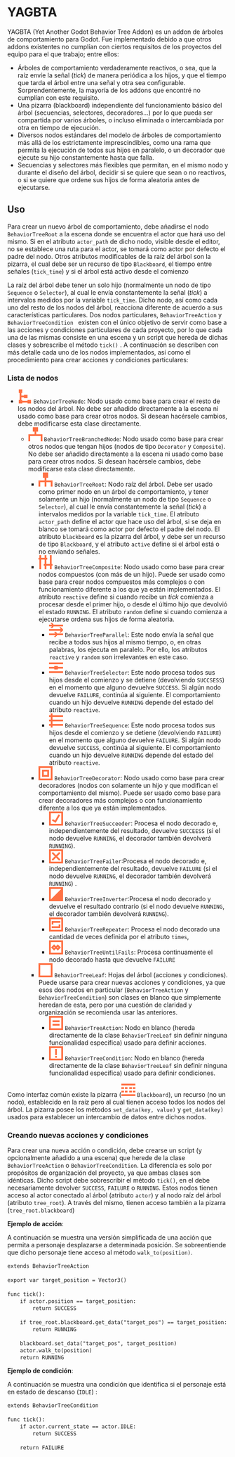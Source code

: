 # YAGBTA

YAGBTA (Yet Another Godot Behavior Tree Addon) es un addon de árboles de comportamiento para Godot. Fue implementado debido a que otros addons existentes no cumplían con ciertos requisitos de los proyectos del equipo para el que trabajo; entre ellos:

- Árboles de comportamiento verdaderamente reactivos, o sea, que la raíz envíe la señal (*tick*) de manera periódica a los hijos, y que el tiempo que tarda el árbol entre una señal y otra sea configurable. Sorprendentemente, la mayoría de los addons que encontré no cumplían con este requisito.
- Una pizarra (blackboard) independiente del funcionamiento básico del árbol (secuencias, selectores, decoradores...) por lo que pueda ser compartida por varios árboles, o incluso eliminada o intercambiada por otra en tiempo de ejecución.
- Diversos nodos estándares del modelo de árboles de comportamiento más allá de los estrictamente imprescindibles, como una rama que permita la ejecución de todos sus hijos en paralelo, o un decorador que ejecute su hijo constantemente hasta que falla.
- Secuencias y selectores más flexibles que permitan, en el mismo nodo y durante el diseño del árbol, decidir si se quiere que sean o no reactivos, o si se quiere que ordene sus hijos de forma aleatoria antes de ejecutarse.

## Uso

Para crear un nuevo árbol de comportamiento, debe añadirse el nodo `BehaviorTreeRoot` a la escena donde se encuentra el actor que hará uso del mismo. Si en el atributo `actor_path` de dicho nodo, visible desde el editor, no se establece una ruta para el actor, se tomará como actor por defecto el padre del nodo. Otros atributos modificables de la raíz del árbol son la pizarra, el cual debe ser un recurso de tipo `Blackboard`, el tiempo entre señales (`tick_time`) y si el árbol está activo desde el comienzo

La raíz del árbol debe tener un solo hijo (normalmente un nodo de tipo `Sequence` o `Selector`), al cual le envía constantemente la señal (*tick*) a intervalos medidos por la variable `tick_time`. Dicho nodo, así como cada uno del resto de los nodos del árbol, reacciona diferente de acuerdo a sus características particulares.  Dos nodos particulares, `BehaviorTreeAction` y `BehaviorTreeCondition ` existen con el único objetivo de servir como base a las acciones y condiciones particulares de cada proyecto, por lo que cada una de las mismas consiste en una escena y un script que hereda de dichas clases y sobrescribe el método `tick()` . A continuación se describen con más detalle cada uno de los nodos implementados, así como el procedimiento para crear acciones y condiciones particulares:

### Lista de nodos

- ![BehaviorTreeNode](addons\yagbta\icons\BehaviorTreeNode.svg) `BehaviorTreeNode`: Nodo usado como base para crear el resto de los nodos del árbol. No debe ser añadido directamente a la escena ni usado como base para crear otros nodos. Si desean hacérsele cambios, debe modificarse esta clase directamente.
  - ![BehaviorTreeBranchedNode](addons\yagbta\icons\BehaviorTreeBranchedNode.svg) `BehaviorTreeBranchedNode`: Nodo usado como base para crear otros nodos que tengan hijos (nodos de tipo `Decorator` y `Composite`). No debe ser añadido directamente a la escena ni usado como base para crear otros nodos. Si desean hacérsele cambios, debe modificarse esta clase directamente.
  	- ![BehaviorTreeRoot](addons\yagbta\icons\BehaviorTreeRoot.svg) `BehaviorTreeRoot`: Nodo raíz del árbol. Debe ser usado como primer nodo en un árbol de comportamiento, y tener solamente un hijo  (normalmente un nodo de tipo `Sequence` o `Selector`), al cual le envía constantemente la señal (*tick*) a intervalos medidos por la variable `tick_time`.  El atributo `actor_path` define el actor que hace uso del árbol, si se deja en blanco se tomará como actor por defecto el padre del nodo. El atributo `blackboard` es la pizarra del árbol, y debe ser un recurso de tipo `Blackboard`, y el atributo `active` define si el árbol está o no enviando señales.
  	- ![BehaviorTreeComposite](addons\yagbta\icons\BehaviorTreeComposite.svg) `BehaviorTreeComposite`: Nodo usado como base para crear nodos compuestos (con más de un hijo). Puede ser usado como base para crear nodos compuestos más complejos o con funcionamiento diferente a los que ya están implementados. El atributo `reactive` define si cuando recibe un *tick* comienza a procesar desde el primer hijo, o desde el último hijo que devolvió el estado `RUNNING`. El atributo `random` define si cuando comienza a ejecutarse ordena sus hijos de forma aleatoria.
  		- ![BehaviorTreeParalell](addons\yagbta\icons\BehaviorTreeParallel.svg) `BehaviorTreeParallel`:  Este nodo envía la señal que recibe a todos sus hijos al mismo tiempo, o, en otras palabras, los ejecuta en paralelo. Por ello, los atributos `reactive` y `random` son irrelevantes en este caso.
  		- ![BehaviorTreeSelector](addons\yagbta\icons\BehaviorTreeSelector.svg) `BehaviorTreeSelector`: Este nodo procesa todos sus hijos desde el comienzo y se detiene (devolviendo `SUCCSESS`) en el momento que alguno devuelve `SUCCESS`. Si algún nodo devuelve `FAILURE`, continúa al siguiente. El comportamiento cuando un hijo devuelve `RUNNING` depende del estado del atributo `reactive`.
  		- ![BehaviorTreeSequence](addons\yagbta\icons\BehaviorTreeSequence.svg) `BehaviorTreeSequence`:  Este nodo procesa todos sus hijos desde el comienzo y se detiene (devolviendo `FAILURE`) en el momento que alguno devuelve `FAILURE`. Si algún nodo devuelve `SUCCESS`, continúa al siguiente. El comportamiento cuando un hijo devuelve `RUNNING` depende del estado del atributo `reactive`.
  	- ![BehaviorTreeDecorator](addons\yagbta\icons\BehaviorTreeDecorator.svg) `BehaviorTreeDecorator`: Nodo usado como base para crear decoradores (nodos con solamente un hijo y que modifican el comportamiento del mismo). Puede ser usado como base para crear decoradores más complejos o con funcionamiento diferente a los que ya están implementados.
    	- ![BehaviorTreeSucceeder](addons\yagbta\icons\BehaviorTreeSucceeder.svg) `BehaviorTreeSucceeder`: Procesa el nodo decorado e, independientemente del resultado, devuelve `SUCCEESS` (si el nodo devuelve `RUNNING`, el decorador también devolverá `RUNNING`).
    	- ![BehaviorTreeFailer](addons\yagbta\icons\BehaviorTreeFailer.svg) `BehaviorTreeFailer`:Procesa  el nodo decorado e, independientemente del resultado, devuelve `FAILURE` (si el nodo devuelve `RUNNING`, el decorador también devolverá `RUNNING`) .
    	- ![BehaviorTreeInverter](addons\yagbta\icons\BehaviorTreeInverter.svg) `BehaviorTreeInverter`:Procesa  el nodo decorado y devuelve el resultado contrario (si el nodo devuelve `RUNNING`, el decorador también devolverá `RUNNING`). 
    	- ![BehaviorTreeRepeater](addons\yagbta\icons\BehaviorTreeRepeater.svg) `BehaviorTreeRepeater`: Procesa el nodo decorado una cantidad de veces definida por el atributo `times`,
    	- ![BehaviorTreeUntilFails](addons\yagbta\icons\BehaviorTreeUntilFails.svg) `BehaviorTreeUntilFails`: Procesa continuamente el nodo decorado hasta que devuelve `FAILURE`
	- ![BehaviorTreeLeaf](addons\yagbta\icons\BehaviorTreeLeaf.svg) `BehaviorTreeLeaf`: Hojas del árbol (acciones y condiciones). Puede usarse para crear nuevas acciones y condiciones, ya que esos dos nodos en particular (`BehaviorTreeAction` y `BehaviorTreeCondition`) son clases en blanco que simplemente heredan de esta, pero por una cuestión de claridad y organización se recomienda usar las anteriores.
	  - ![BehaviorTreeAction](addons\yagbta\icons\BehaviorTreeAction.svg) `BehaviorTreeAction`: Nodo en blanco (hereda directamente de la clase `BehaviorTreeLeaf` sin definir ninguna funcionalidad específica) usado para definir acciones.
	  - ![BehaviorTreeCondition](addons\yagbta\icons\BehaviorTreeCondition.svg) `BehaviorTreeCondition`: Nodo en blanco (hereda directamente de la clase `BehaviorTreeLeaf` sin definir ninguna funcionalidad específica) usado para definir condiciones.

Como interfaz común existe la pizarra (![Blackboard](addons\yagbta\icons\Blackboard.svg) `Blackboard`), un recurso (no un nodo), establecido en la raíz pero al cual tienen acceso todos los nodos del árbol. La pizarra posee los métodos `set_data(key, value)` y `get_data(key)` usados para establecer un intercambio de datos entre dichos nodos.

### Creando nuevas acciones y condiciones

Para crear una nueva acción o condición, debe crearse un script (y opcionalmente añadido a una escena) que herede de la clase `BehaviorTreeAction` o `BehaviorTreeCondition`. La diferencia es solo por propósitos de organización del proyecto, ya que ambas clases son idénticas. Dicho script debe sobrescribir el método `tick()`, en el debe necesariamente devolver `SUCCESS`, `FAILURE` o `RUNNING`. Estos nodos tienen acceso al actor conectado al árbol (atributo `actor`) y al nodo raíz del árbol (atributo `tree_root`). A través del mismo, tienen acceso también a la pizarra (`tree_root.blackboard`)

**Ejemplo de acción**:

A continuación se muestra una versión simplificada de una acción que permita a personaje desplazarse a determinada posición. Se sobreentiende que dicho personaje tiene acceso al método `walk_to(position)`.

```gdscript
extends BehaviorTreeAction

export var target_position = Vector3()

func tick():
	if actor.position == target_position:
		return SUCCESS
    
	if tree_root.blackboard.get_data("target_pos") == target_position:
		return RUNNING
    
	blackboard.set_data("target_pos", target_position)
	actor.walk_to(position)
	return RUNNING
```

**Ejemplo de condición**:

A continuación se muestra una condición que identifica si el personaje está en estado de descanso (`IDLE`) :

```gdscript
extends BehaviorTreeCondition

func tick():
	if actor.current_state == actor.IDLE:
		return SUCCESS
	
	return FAILURE
```
